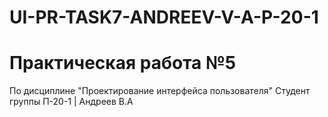 # UI-PR-TASK7-ANDREEV-V-A-P-20-1
# Практическая работа №5
По дисциплине "Проектирование интерфейса пользователя" 
Студент группы П-20-1 | Андреев В.А

